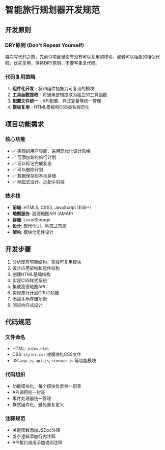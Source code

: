 # 智能旅行规划器开发规范

## 开发原则

### DRY原则 (Don't Repeat Yourself)
每次写代码之前，先索引项目里面有没有可以复用的模块，或者可以抽象的相似代码，优先复用，保持DRY原则，不要写重复代码。

### 代码复用策略
1. **组件化开发** - 将UI组件抽象为可复用的模块
2. **工具函数提取** - 将通用逻辑提取为独立的工具函数
3. **配置文件统一** - API配置、样式变量等统一管理
4. **模板复用** - HTML模板和CSS类名规范化

## 项目功能需求

### 核心功能
- ✅ 美观的用户界面，采用现代化设计风格
- ✅ 可添加新的旅行计划
- ✅ 可以标记完成状态
- ✅ 可以删除计划
- ✅ 数据保存到本地存储
- ✅ 响应式设计，适配手机端

### 技术栈
- **前端**: HTML5, CSS3, JavaScript (ES6+)
- **地图服务**: 高德地图API (AMAP)
- **存储**: LocalStorage
- **设计**: 现代化UI，响应式布局
- **架构**: 模块化组件设计

## 开发步骤

1. 分析现有项目结构，查找可复用模块
2. 设计应用架构和组件结构
3. 创建HTML基础结构
4. 实现CSS样式系统
5. 集成高德地图API
6. 实现旅行计划CRUD功能
7. 添加本地存储功能
8. 测试响应式设计

## 代码规范

### 文件命名
- HTML: `index.html`
- CSS: `styles.css` 或模块化CSS文件
- JS: `app.js`, `api.js`, `storage.js` 等功能模块

### 代码组织
- 功能模块化，每个模块负责单一职责
- API调用统一封装
- 事件处理器统一管理
- 样式组件化，避免重复定义

### 注释规范
- 关键函数添加JSDoc注释
- 复杂逻辑添加行内注释
- API接口调用添加说明注释